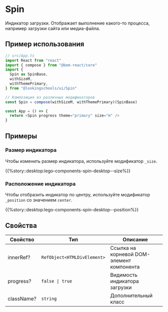 # Spin

Индикатор загрузки. Отображает выполнение какого-то процесса, например загрузки сайта или медиа-файла.

## Пример использования

```js
// src/App.ts
import React from "react"
import { compose } from "@bem-react/core"
import {
  Spin as SpinBase,
  withSizeM,
  withThemePrimary,
} from "@lookingschools/ui/Spin"

// Композиция из различных модификаторов
const Spin = compose(withSizeM, withThemePrimary)(SpinBase)

const App = () => {
  return <Spin progress theme="primary" size="m" />
}
```

## Примеры

### Размер индикатора

Чтобы изменить размер индикатора, используйте модификатор `_size`.

{{%story::desktop:lego-components-spin-desktop--size%}}

### Расположение индикатора

Чтобы отобразить индикатор по центру, используйте модификатор `_position` со значением `center`.

{{%story::desktop:lego-components-spin-desktop--position%}}

## Свойства

| Свойство   | Тип                         | Описание                                  |
| ---------- | --------------------------- | ----------------------------------------- |
| innerRef?  | `RefObject<HTMLDivElement>` | Ссылка на корневой DOM-элемент компонента |
| progress?  | `false \| true`             | Видимость индикатора загрузки             |
| className? | `string`                    | Дополнительный класс                      |
